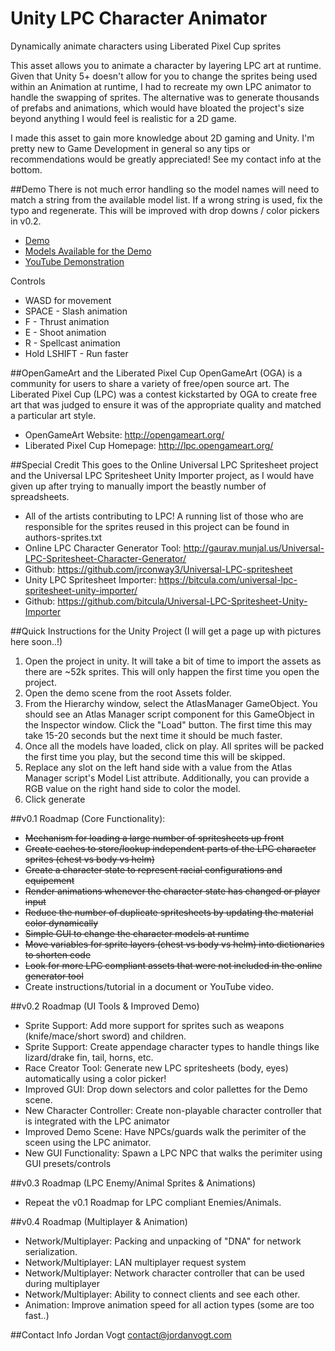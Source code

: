 # Unity LPC Character Animator
Dynamically animate characters using Liberated Pixel Cup sprites 

This asset allows you to animate a character by layering LPC art at runtime. Given that Unity 5+ doesn't allow for you to change the sprites being used within an Animation at runtime, I had to recreate my own LPC animator to handle the swapping of sprites. The alternative was to generate thousands of prefabs and animations, which would have bloated the project's size beyond anything I would feel is realistic for a 2D game.

I made this asset to gain more knowledge about 2D gaming and Unity. I'm pretty new to Game Development in general so any tips or recommendations would be greatly appreciated! See my contact info at the bottom.

##Demo
There is not much error handling so the model names will need to match a string from the available model list. If a wrong string is used, fix the typo and regenerate. This will be improved with drop downs / color pickers in v0.2.

*  [Demo](http://jordanvogt.com/LPC-Animation-Demo.zip)  
*  [Models Available for the Demo](https://raw.githubusercontent.com/jmvogt/Unity-LPC-Character-Animator/master/model-list.txt)
*  [YouTube Demonstration](https://www.youtube.com/watch?v=BGPDM8gL8yU)

Controls
*  WASD for movement
*  SPACE - Slash animation
*  F - Thrust animation
*  E - Shoot animation
*  R - Spellcast animation
*  Hold LSHIFT - Run faster

##OpenGameArt and the Liberated Pixel Cup
OpenGameArt (OGA) is a community for users to share a variety of free/open source art. The Liberated Pixel Cup (LPC) was a contest kickstarted by OGA to create free art that was judged to ensure it was of the appropriate quality and matched a particular art style.

* OpenGameArt Website: http://opengameart.org/
* Liberated Pixel Cup Homepage: http://lpc.opengameart.org/

##Special Credit
This goes to the Online Universal LPC Spritesheet project and the Universal LPC Spritesheet Unity Importer project, as I would have given up after trying to manually import the beastly number of spreadsheets.

 * All of the artists contributing to LPC! A running list of those who are responsible for the sprites reused in this project can be found in authors-sprites.txt
 * Online LPC Character Generator Tool: http://gaurav.munjal.us/Universal-LPC-Spritesheet-Character-Generator/
  * Github: https://github.com/jrconway3/Universal-LPC-spritesheet
 * Unity LPC Spritesheet Importer: https://bitcula.com/universal-lpc-spritesheet-unity-importer/
  * Github: https://github.com/bitcula/Universal-LPC-Spritesheet-Unity-Importer

##Quick Instructions for the Unity Project
(I will get a page up with pictures here soon..!)
  1. Open the project in unity. It will take a bit of time to import the assets as there are ~52k sprites. This will only happen the first time you open the project.
  2. Open the demo scene from the root Assets folder.
  3. From the Hierarchy window, select the AtlasManager GameObject. You should see an Atlas Manager script component for this GameObject in the Inspector window. Click the "Load" button. The first time this may take 15-20 seconds but the next time it should be much faster.
  4. Once all the models have loaded, click on play. All sprites will be packed the first time you play, but the second time this will be skipped.
  5. Replace any slot on the left hand side with a value from the Atlas Manager script's Model List attribute. Additionally, you can provide a RGB value on the right hand side to color the model.
  6. Click generate

##v0.1 Roadmap (Core Functionality):
  * ~~Mechanism for loading a large number of spritesheets up front~~
  * ~~Create caches to store/lookup independent parts of the LPC character sprites (chest vs body vs helm)~~ 
  * ~~Create a character state to represent racial configurations and equipement~~
  * ~~Render animations whenever the character state has changed or player input~~
  * ~~Reduce the number of duplicate spritesheets by updating the material color dynamically~~
  * ~~Simple GUI to change the character models at runtime~~
  * ~~Move variables for sprite layers (chest vs body vs helm) into dictionaries to shorten code~~
  * ~~Look for more LPC compliant assets that were not included in the online generator tool~~
  * Create instructions/tutorial in a document or YouTube video.
  
##v0.2 Roadmap (UI Tools & Improved Demo)
  * Sprite Support: Add more support for sprites such as weapons (knife/mace/short sword) and children.
  * Sprite Support: Create appendage character types to handle things like lizard/drake fin, tail, horns, etc.
  * Race Creator Tool: Generate new LPC spritesheets (body, eyes) automatically using a color picker!
  * Improved GUI: Drop down selectors and color pallettes for the Demo scene.
  * New Character Controller: Create non-playable character controller that is integrated with the LPC animator
  * Improved Demo Scene: Have NPCs/guards walk the perimiter of the sceen using the LPC animator.
  * New GUI Functionality: Spawn a LPC NPC that walks the perimiter using GUI presets/controls
  
##v0.3 Roadmap (LPC Enemy/Animal Sprites & Animations)
  * Repeat the v0.1 Roadmap for LPC compliant Enemies/Animals.
  
##v0.4 Roadmap (Multiplayer & Animation)
  * Network/Multiplayer: Packing and unpacking of "DNA" for network serialization.
  * Network/Multiplayer: LAN multiplayer request system
  * Network/Multiplayer: Network character controller that can be used during multiplayer
  * Network/Multiplayer: Ability to connect clients and see each other.
  * Animation: Improve animation speed for all action types (some are too fast..)
  
##Contact Info
Jordan Vogt
contact@jordanvogt.com
